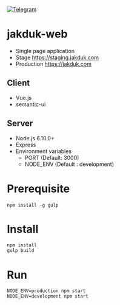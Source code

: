 [![Telegram](https://img.shields.io/badge/join-telegram-blue.svg)](https://t.me/joinchat/EEdSAQ6kK0zyY_N_6TdW_Q)

# jakduk-web
* Single page application
* Stage https://staging.jakduk.com
* Production https://jakduk.com

## Client
* Vue.js
* semantic-ui

## Server
* Node.js 6.10.0+
* Express
* Environment variables
  * PORT (Default: 3000)
  * NODE_ENV (Default : development)

# Prerequisite
```
npm install -g gulp
```

# Install
```
npm install
gulp build
```

# Run
```
NODE_ENV=production npm start
NODE_ENV=development npm start
```
